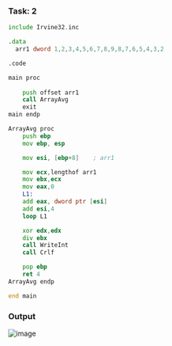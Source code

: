 ### Task: 2
```asm
include Irvine32.inc

.data
  arr1 dword 1,2,3,4,5,6,7,8,9,8,7,6,5,4,3,2

.code

main proc 
   
    push offset arr1
    call ArrayAvg
    exit
main endp

ArrayAvg proc 
    push ebp
    mov ebp, esp

    mov esi, [ebp+8]    ; arr1

    mov ecx,lengthof arr1
    mov ebx,ecx
    mov eax,0
    L1:
    add eax, dword ptr [esi]
    add esi,4
    loop L1

    xor edx,edx
    div ebx
    call WriteInt
    call Crlf           

    pop ebp
    ret 4             
ArrayAvg endp

end main

```
### Output
![image](https://github.com/user-attachments/assets/62d5b339-3c40-40aa-8769-86b3b9db49b7)
